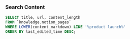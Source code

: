 ### Search Content

```sql
SELECT title, url, content_length
FROM `knowledge.notion_pages`
WHERE LOWER(content_markdown) LIKE '%product launch%'
ORDER BY last_edited_time DESC;
```
